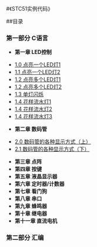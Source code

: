 #《STC51实例代码》

##目录
### 第一部分 C语言
* **第一章 LED控制**
 - [1.0 点亮一个LED灯1](1.0.c)
 - [1.1 点亮一个LED灯2](1.1.c)
 - [1.2 点亮多个LED灯1](1.2.0.c)
 - [1.2 点亮多个LED灯2](1.2.1.c)
 - [1.3 单灯闪烁](1.3.c)
 - [1.4 花样流水灯1](1.4.0.c)
 - [1.4 花样流水灯2](1.4.1.c)
 - [1.4 花样流水灯3](1.4.2.c)
* **第二章 数码管**
 - [2.0 数码管的各种显示方式（上）](数码管的各种显示方式1.c)
 - [2.1 数码管的各种显示方式（下）](数码管的各种显示方式2.c)
* **第三章 点阵**
* **第四章 按键**
* **第五章 液晶显示器**
* **第六章 定时器/计数器**
* **第七章 看门狗**
* **第八章 串口**
* **第九章 蜂鸣器**
* **第十章 继电器**
* **第十一章 直流电机**

### 第二部分 汇编
